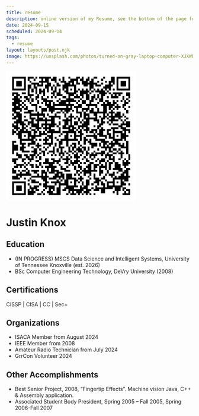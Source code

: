 ```yaml
---
title: resume
description: online version of my Resume, see the bottom of the page for the word and pdf downloads
date: 2024-09-15
scheduled: 2024-09-14
tags:
  - resume
layout: layouts/post.njk
image: https://unsplash.com/photos/turned-on-gray-laptop-computer-XJXWbfSo2f0
---
```


![qr code for contact](../img/qr/qr_ecll.png)

# Justin Knox

## Education
- (IN PROGRESS) MSCS Data Science and Intelligent Systems, University of Tennessee Knoxville (est. 2026) 
- BSc Computer Engineering Technology, DeVry University (2008)

## Certifications
CISSP | CISA | CC | Sec+

## Organizations
- ISACA Member from August 2024
- IEEE Member from 2008
- Amateur Radio Technician from July 2024
- GrrCon Volunteer 2024

## Other Accomplishments
- Best Senior Project, 2008, “Fingertip Effects”. Machine vision Java, C++ & Assembly application. 
- Associated Student Body President, Spring 2005 – Fall 2005, Spring 2006-Fall 2007